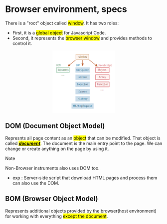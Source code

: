 # Browser environment, specs
There is a "root" object called <mark>window</mark>. It has two roles:
- First, it is a <mark>global object</mark> for Javascript Code.
- Second, it represents the <mark>browser window</mark> and provides methods to control it.

<div style = "display : flex; justify-content : center">
    <img src="./assets/window-obj.png" alt="window-object" style="height: 200px; width:200px;"/>
</div>

## DOM (Document Object Model)
Represnts all page content as an <mark>object</mark> that can be modified.
That object is called <mark><ins>***document***</ins></mark>. The document is the main entry point to the page. We can change or create anything on the page by using it.

> [!NOTE]
> Non-Browser instruments also uses DOM too. <br>
>   - exp : Server-side script that download HTML pages and process them can also use the DOM.


## BOM (Browser Object Model)
Represents additional objects provided by the browser(host environment) for working with everything <mark>except the document</mark>.
